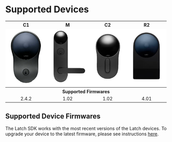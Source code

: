 # Supported Devices

<table>
<tr>
  <th>C1</th>
  <th>M</th>
  <th>C2</th>
  <th>R2</th>
</tr>
<tr>
  <td bgcolor="#ffffff"><img src="assets/devices_c1.png"></td>
  <td bgcolor="#ffffff"><img src="assets/devices_m.png"></td>
  <td bgcolor="#ffffff"><img src="assets/devices_c2.png"></td>
  <td bgcolor="#ffffff"><img src="assets/devices_r2.png"></td>
</tr>
<tr>
  <th colspan=4>Supported Firmwares</th>
</tr>
<tr>
  <td align="center">2.4.2</td>
  <td align="center">1.02</td>
  <td align="center">1.02</td>
  <td align="center">4.01</td>  
</tr>
</table>

## Supported Device Firmwares

The Latch SDK works with the most recent versions of the Latch devices. To upgrade your device to the latest firmware, please see instructions [here](https://support.latch.com/hc/en-us/articles/360011557853-Firmware-Upgrades).

